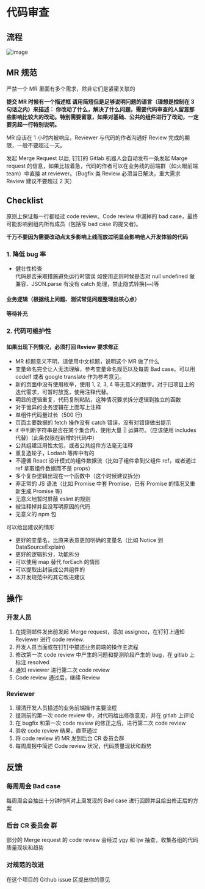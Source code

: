 # 代码审查

## 流程

![image](//yun.dui88.com/qiho-h5/images/codereview.png)

## MR 规范

严禁一个 MR 里面有多个需求，除非它们是紧密关联的

**提交 MR 时候有一个描述框 请用简短但是足够说明问题的语言（理想是控制在 3 句话之内）来描述： 你改动了什么，解决了什么问题，需要代码审查的人留意那些影响比较大的改动。特别需要留意，如果对基础、公共的组件进行了改动，一定要另起一行特别说明。**

MR 应该在 1 小时内被响应，Reviewer 与代码的作者沟通好 Review 完成的期限，一般不要超过一天。

发起 Merge Request 以后, 钉钉的 Gitlab 机器人会自动发布一条发起 Marge request 的信息，如果比较着急，代码的作者可以在业务线的前端群（如火眼前端 team）中直接 at reviewer。（Bugfix 类 Review 必须当日解决，重大需求 Review 建议不要超过 2 天）

## Checklist

原则上保证每一行都经过 code review。Code review 中漏掉的 bad case，最终可能影响到组内所有成员（包括写 bad case 的提交者)。

**千万不要因为需要改动点太多影响上线而放过明显会影响他人开发体验的代码**

### 1. 降低 bug 率

- 健壮性检查  
  代码是否采取措施避免运行时错误 如使用正则时候是否对 null undefined 做兼容、JSON.parse 有没有 catch 处理，禁止隐式转换(`==`)等

#### 业务逻辑（根据线上问题、测试常见问题整理出核心点）

**等待补充**

### 2. 代码可维护性

#### 如果出现下列情况，必须打回 Review 要求修正

- MR 标题意义不明，请使用中文标题，说明这个 MR 做了什么
- 变量命名完全让人无法理解，参考变量命名规范以及每周 Bad case。可以用 codelf 或者 google translate 作为参考意见。
- 新的页面中没有使用枚举，使用 1, 2, 3, 4 等无意义的数字。对于旧项目上的迭代需求，可暂时放宽，使用注释代替。
- 明显的逻辑重复，代码复制粘贴，这种情况要求拆分逻辑到独立的函数
- 对于诡异的业务逻辑在上面写上注释
- 单组件代码量过长（500 行)
- 页面主要数据的 fetch 操作没有 catch 错误，没有对错误做出提示
- if 中判断字符串是否在某个集合内，使用大量 || 运算符。（应该使用 includes 代替)（此条仅限在新增的代码中）
- 公共组建泛用性太低，或者公共组件方法毫无注释
- 重复造轮子，Lodash 等库中有的
- 不遵循 React 设计模式的组件数据流（比如子组件拿到父组件 ref，或者通过 ref 拿取组件数据而不是 props）
- 多个复杂逻辑出现在一个函数中（这个时候建议拆分)
- 非正常的 JS 语法（比如 Promise 中套 Promise，已有 Promise 的情况又重新生成 Promise 等)
- 无意义地暂时屏蔽 eslint 的规则
- 被注释掉并且没写明原因的代码
- 无意义的 npm 包

可以给出建议的情形

- 更好的变量名，比原来表意更加明确的变量名（比如 Notice 到 DataSourceExplain)
- 更好的逻辑拆分，功能拆分
- 可以使用 map 替代 forEach 的情形
- 可以提取出封装成公共组件的
- 本开发规范中的其它改进建议

## 操作

### 开发人员

1. 在提测邮件发出前发起 Merge request，添加 assignee，在钉钉上通知 Reviewer 进行 code review.
2. 开发人员当面或在钉钉中描述业务前端的操作主流程
3. 修改第一次 code review 中产生的问题和提测阶段产生的 bug，在 gitlab 上标注 resolved
4. 通知 reviewer 进行第二次 code review
5. Code review 通过后，继续 Review

### Reviewer

1. 理清开发人员描述的业务前端操作主要流程
2. 提测前的第一次 code review 中，对代码给出修改意见，并在 gitlab 上评论
3. 在 bugfix 和第一次 code review 的修正之后，进行第二次 code review
4. 验收 code review 结果，直至通过
5. 将 code review 的 MR 发到后台 CR 委员会群
6. 每周周报中简述 Code review 状况，代码质量现状和趋势

## 反馈

### 每周周会 Bad case

每周周会会抽出十分钟时间对上周发现的 Bad case 进行回顾并且给出修正后的方案

### 后台 CR 委员会 群

部分的 Merge request 的 code review 会经过 ygy 和 ljw 抽查，收集各组的代码质量现状和趋势

### 对规范的改进

在这个项目的 Github issue 区提出你的意见
